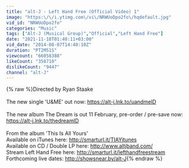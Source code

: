 ```yaml
---
title: "alt-J - Left Hand Free (Official Video) 1"
image: "https:\/\/i.ytimg.com\/vi\/NRWUoDpo2fo\/hqdefault.jpg"
vid_id: "NRWUoDpo2fo"
categories: "Music"
tags: ["Alt-J (Musical Group)","Official","Left Hand Free"]
date: "2021-11-18T01:40:11+03:00"
vid_date: "2014-08-07T14:48:10Z"
duration: "PT2M51S"
viewcount: "66058388"
likeCount: "358710"
dislikeCount: "9447"
channel: "alt-J"
---
```

{% raw %}Directed by Ryan Staake<br /><br />The new single 'U&amp;ME' out now: <a rel="nofollow" target="blank" href="https://alt-j.lnk.to/uandmeID">https://alt-j.lnk.to/uandmeID</a><br /><br />The new album The Dream is out 11 February, pre-order / pre-save now: <a rel="nofollow" target="blank" href="https://alt-j.lnk.to/thedreamID">https://alt-j.lnk.to/thedreamID</a><br /><br />From the album 'This Is All Yours'<br />Available on iTunes here: <a rel="nofollow" target="blank" href="http://smarturl.it/TIAYitunes">http://smarturl.it/TIAYitunes</a><br />Available on CD / Double LP here: <a rel="nofollow" target="blank" href="http://www.altjband.com/">http://www.altjband.com/</a><br />Stream Left Hand Free here: <a rel="nofollow" target="blank" href="http://smarturl.it/lefthandfreestream">http://smarturl.it/lefthandfreestream</a><br />Forthcoming live dates: <a rel="nofollow" target="blank" href="http://showsnear.by/alt-J">http://showsnear.by/alt-J</a>{% endraw %}
